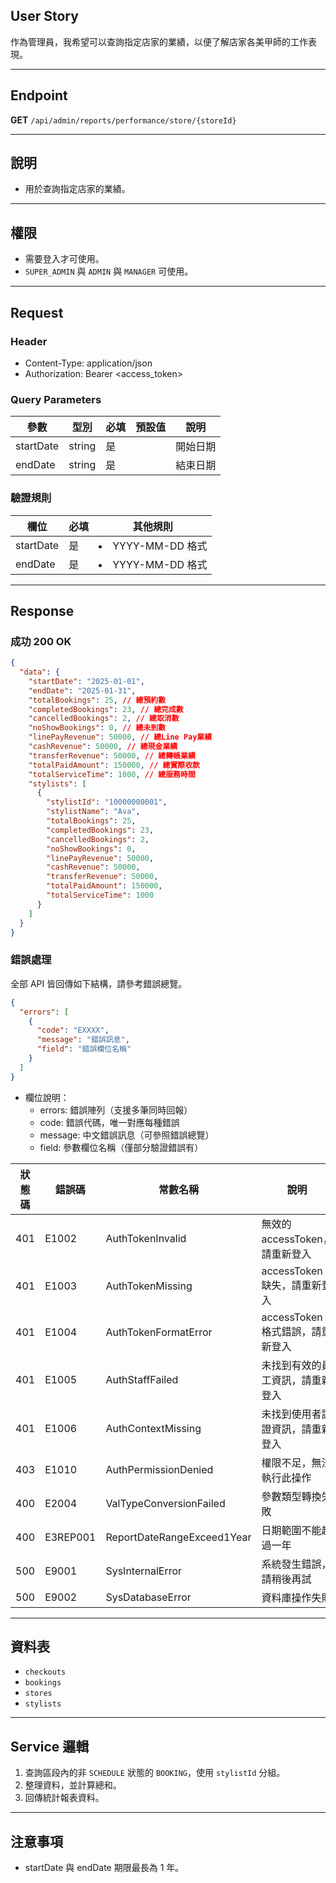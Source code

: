 ## User Story

作為管理員，我希望可以查詢指定店家的業績，以便了解店家各美甲師的工作表現。

---

## Endpoint

**GET** `/api/admin/reports/performance/store/{storeId}`

---

## 說明

- 用於查詢指定店家的業績。

---

## 權限

- 需要登入才可使用。
- `SUPER_ADMIN` 與 `ADMIN` 與 `MANAGER` 可使用。

---

## Request

### Header

- Content-Type: application/json
- Authorization: Bearer <access_token>

### Query Parameters

| 參數      | 型別   | 必填 | 預設值 | 說明     |
| --------- | ------ | ---- | ------ | -------- |
| startDate | string | 是   |        | 開始日期 |
| endDate   | string | 是   |        | 結束日期 |

### 驗證規則

| 欄位      | 必填 | 其他規則            |
| --------- | ---- | ------------------- |
| startDate | 是   | <li>YYYY-MM-DD 格式 |
| endDate   | 是   | <li>YYYY-MM-DD 格式 |

---

## Response

### 成功 200 OK

```json
{
  "data": {
    "startDate": "2025-01-01",
    "endDate": "2025-01-31",
    "totalBookings": 25, // 總預約數
    "completedBookings": 23, // 總完成數
    "cancelledBookings": 2, // 總取消數
    "noShowBookings": 0, // 總未到數
    "linePayRevenue": 50000, // 總Line Pay業績
    "cashRevenue": 50000, // 總現金業績
    "transferRevenue": 50000, // 總轉帳業績
    "totalPaidAmount": 150000, // 總實際收款
    "totalServiceTime": 1000, // 總服務時間
    "stylists": [
      {
        "stylistId": "10000000001",
        "stylistName": "Ava",
        "totalBookings": 25,
        "completedBookings": 23,
        "cancelledBookings": 2,
        "noShowBookings": 0,
        "linePayRevenue": 50000,
        "cashRevenue": 50000,
        "transferRevenue": 50000,
        "totalPaidAmount": 150000,
        "totalServiceTime": 1000
      }
    ]
  }
}
```

### 錯誤處理

全部 API 皆回傳如下結構，請參考錯誤總覽。

```json
{
  "errors": [
    {
      "code": "EXXXX",
      "message": "錯誤訊息",
      "field": "錯誤欄位名稱"
    }
  ]
}
```

- 欄位說明：
  - errors: 錯誤陣列（支援多筆同時回報）
  - code: 錯誤代碼，唯一對應每種錯誤
  - message: 中文錯誤訊息（可參照錯誤總覽）
  - field: 參數欄位名稱（僅部分驗證錯誤有）

| 狀態碼 | 錯誤碼   | 常數名稱                   | 說明                             |
| ------ | -------- | -------------------------- | -------------------------------- |
| 401    | E1002    | AuthTokenInvalid           | 無效的 accessToken，請重新登入   |
| 401    | E1003    | AuthTokenMissing           | accessToken 缺失，請重新登入     |
| 401    | E1004    | AuthTokenFormatError       | accessToken 格式錯誤，請重新登入 |
| 401    | E1005    | AuthStaffFailed            | 未找到有效的員工資訊，請重新登入 |
| 401    | E1006    | AuthContextMissing         | 未找到使用者認證資訊，請重新登入 |
| 403    | E1010    | AuthPermissionDenied       | 權限不足，無法執行此操作         |
| 400    | E2004    | ValTypeConversionFailed    | 參數類型轉換失敗                 |
| 400    | E3REP001 | ReportDateRangeExceed1Year | 日期範圍不能超過一年             |
| 500    | E9001    | SysInternalError           | 系統發生錯誤，請稍後再試         |
| 500    | E9002    | SysDatabaseError           | 資料庫操作失敗                   |

---

## 資料表

- `checkouts`
- `bookings`
- `stores`
- `stylists`

---

## Service 邏輯

1. 查詢區段內的非 `SCHEDULE` 狀態的 `BOOKING`，使用 `stylistId` 分組。
2. 整理資料，並計算總和。
3. 回傳統計報表資料。

---

## 注意事項

- startDate 與 endDate 期限最長為 1 年。